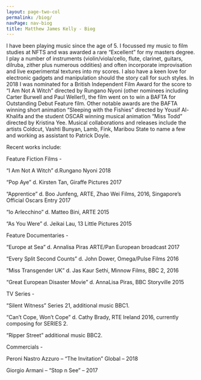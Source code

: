 ```yaml
---
layout: page-two-col
permalink: /biog/
navPage: nav-biog
title: Matthew James Kelly - Biog
---
```

I have been playing music since the age of 5. I focussed my music to film studies at NFTS and was awarded a rare “Excellent” for my masters degree. I play a number of instruments (violin/viola/cello, flute, clarinet, guitars, dilruba, zither plus numerous oddities) and often incorporate improvisation and live experimental textures into my scores. I also have a keen love for electronic gadgets and manipulation should the story call for such styles. In 2018 I was nominated for a British Independent Film Award for the score to “I Am Not A Witch” directed by Rungano Nyoni (other nominees including Carter Burwell and Paul Weller!), the film went on to win a BAFTA for Outstanding Debut Feature film. Other notable awards are the BAFTA winning short animation “Sleeping with the Fishies” directed by Yousif Al-Khalifa and the student OSCAR winning musical animation “Miss Todd” directed by Kristina Yee. Musical collaborations and releases include the artists Coldcut, Vashti Bunyan, Lamb, Fink, Maribou State to name a few and working as assistant to Patrick Doyle.

Recent works include:

Feature Fiction Films -

“I Am Not A Witch” d.Rungano Nyoni 2018

“Pop Aye” d. Kirsten Tan, Giraffe Pictures 2017

“Apprentice” d. Boo Junfeng, ARTE, Zhao Wei Films, 2016, Singapore’s Official Oscars Entry 2017

“Io Arlecchino” d. Matteo Bini, ARTE 2015

“As You Were” d. Jeikai Lau, 13 Little Pictures 2015

Feature Documentaries -

“Europe at Sea” d. Annalisa Piras ARTE/Pan European broadcast 2017

“Every Split Second Counts” d. John Dower, Omega/Pulse Films 2016

“Miss Transgender UK” d. Jas Kaur Sethi, Minnow Films, BBC 2, 2016

“Great European Disaster Movie” d. AnnaLisa Piras, BBC Storyville 2015

TV Series -

“Silent Witness” Series 21, additional music BBC1.

“Can’t Cope, Won’t Cope” d. Cathy Brady, RTE Ireland 2016, currently composing for SERIES 2.

“Ripper Street” additional music BBC2.

Commercials -

Peroni Nastro Azzuro – “The Invitation” Global – 2018

Giorgio Armani – “Stop n See” – 2017